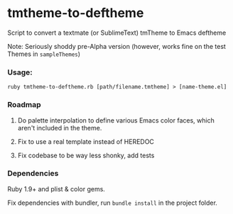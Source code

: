 # tmtheme-to-deftheme

Script to convert a textmate (or SublimeText) tmTheme to Emacs deftheme

Note: Seriously shoddy pre-Alpha version (however, works fine on the test Themes in `sampleThemes`)

### Usage:

    ruby tmtheme-to-deftheme.rb [path/filename.tmtheme] > [name-theme.el]

### Roadmap

1. Do palette interpolation to define various Emacs color faces, which
aren't included in the theme.

2. Fix to use a real template instead of HEREDOC

3. Fix codebase to be way less shonky, add tests

### Dependencies

Ruby 1.9+ and plist & color gems.

Fix dependencies with bundler, run `bundle install` in the project folder.
